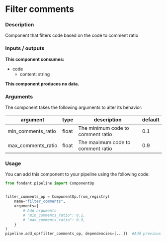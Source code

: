 # Filter comments

### Description
Component that filters code based on the code to comment ratio

### Inputs / outputs

**This component consumes:**
- code
  - content: string

**This component produces no data.**

### Arguments

The component takes the following arguments to alter its behavior:

| argument | type | description | default |
| -------- | ---- | ----------- | ------- |
| min_comments_ratio | float | The minimum code to comment ratio | 0.1 |
| max_comments_ratio | float | The maximum code to comment ratio | 0.9 |

### Usage

You can add this component to your pipeline using the following code:

```python
from fondant.pipeline import ComponentOp


filter_comments_op = ComponentOp.from_registry(
    name="filter_comments",
    arguments={
        # Add arguments
        # "min_comments_ratio": 0.1,
        # "max_comments_ratio": 0.9,
    }
)
pipeline.add_op(filter_comments_op, dependencies=[...])  #Add previous component as dependency
```


